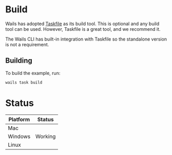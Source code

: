 # Build

Wails has adopted [Taskfile](https://taskfile.dev) as its build tool. This is optional
and any build tool can be used. However, Taskfile is a great tool, and we recommend it.

The Wails CLI has built-in integration with Taskfile so the standalone version is not a
requirement.

## Building

To build the example, run:

```bash
wails task build
```

# Status

| Platform | Status  |
|----------|---------|
| Mac      |         |
| Windows  | Working |
| Linux    |         |
